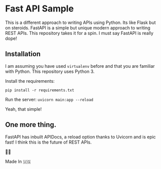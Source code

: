 # Fast API Sample

This is a different approach to writing APIs using Python. Its like Flask but on steroids. FastAPI is a simple but unique modern approach to writing REST APIs. This repository takes it for a spin. I must say FastAPI is really dope!

## Installation
I am assuming you have used `virtualenv` before and that you are familiar with Python. This repository uses Python 3. 

Install the requirements:

` pip install -r requirements.txt ` 

Run the server:
` uvicorn main:app --reload ` 

Yeah, that simple! 

## One more thing. 

FastAPI has inbuilt APIDocs, a reload option thanks to Uvicorn and is epic fast! I think this is the future of REST APIs. 

✌🏾

Made In 🇺🇬

